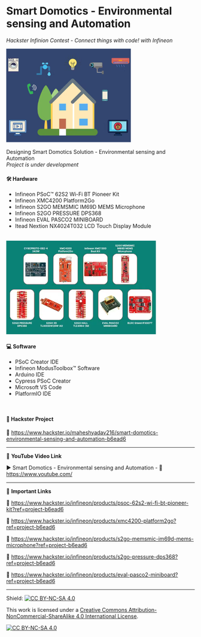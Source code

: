 # Smart Domotics - Environmental sensing and Automation
*Hackster Infinion Contest - Connect things with code! with Infineon*  
  
<img src="/Images/contest.JPG" height="250" >  
  

Designing Smart Domotics Solution - Environmental sensing and Automation  
*Project is under development*  

#### 🛠 Hardware  
- Infineon PSoC™ 62S2 Wi-Fi BT Pioneer Kit  
- Infineon XMC4200 Platform2Go  
- Infineon S2GO MEMSMIC IM69D MEMS Microphone  
- Infineon S2GO PRESSURE DPS368  
- Infineon EVAL PASCO2 MINIBOARD  
- Itead Nextion NX4024T032 LCD Touch Display Module  

</br>

<img src="/Images/infineon.JPG" height="250" >  

#### 💻 Software  
- PSoC Creator IDE  
- Infineon ModusToolbox™ Software  
- Arduino IDE  
- Cypress PSoC Creator  
- Microsoft VS Code  
- PlatformIO IDE  
  
</br>

#### 📜 Hackster Project  
🔗 https://www.hackster.io/maheshyadav216/smart-domotics-environmental-sensing-and-automation-b6ead6  

------------------------------------------------------------------------------------------------------

📕 **YouTube Video Link**  

▶️ Smart Domotics - Environmental sensing and Automation - 🔗 https://www.youtube.com/ 

-------------------------------------------------------------------------------------------------------
📒 **Important Links**  
 
🔗 https://www.hackster.io/infineon/products/psoc-62s2-wi-fi-bt-pioneer-kit?ref=project-b6ead6  

🔗 https://www.hackster.io/infineon/products/xmc4200-platform2go?ref=project-b6ead6  

🔗 https://www.hackster.io/infineon/products/s2go-memsmic-im69d-mems-microphone?ref=project-b6ead6    

🔗 https://www.hackster.io/infineon/products/s2go-pressure-dps368?ref=project-b6ead6  

🔗 https://www.hackster.io/infineon/products/eval-pasco2-miniboard?ref=project-b6ead6  

------------------------------------------------------------------------------------------  

Shield: [![CC BY-NC-SA 4.0][cc-by-nc-sa-shield]][cc-by-nc-sa]

This work is licensed under a
[Creative Commons Attribution-NonCommercial-ShareAlike 4.0 International License][cc-by-nc-sa].

[![CC BY-NC-SA 4.0][cc-by-nc-sa-image]][cc-by-nc-sa]

[cc-by-nc-sa]: http://creativecommons.org/licenses/by-nc-sa/4.0/
[cc-by-nc-sa-image]: https://licensebuttons.net/l/by-nc-sa/4.0/88x31.png
[cc-by-nc-sa-shield]: https://img.shields.io/badge/License-CC%20BY--NC--SA%204.0-lightgrey.svg

